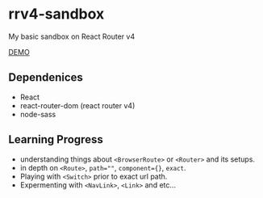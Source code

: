 # rrv4-sandbox
My basic sandbox on React Router v4

[DEMO](https://aprather51.github.io/rrv4-sandbox/)

## Dependenices 
- React
- react-router-dom (react router v4)
- node-sass

## Learning Progress
* understanding things about `<BrowserRoute>` or `<Router>` and its setups.
* in depth on `<Route>`, `path=""`, `component={}`, `exact`.
* Playing with `<Switch>` prior to exact url path.
* Expermenting with `<NavLink>`, `<Link>` and etc...


